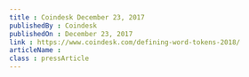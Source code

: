 ```yaml
---
title : Coindesk December 23, 2017
publishedBy : Coindesk
publishedOn : December 23, 2017
link : https://www.coindesk.com/defining-word-tokens-2018/
articleName : 
class : pressArticle
---
```

